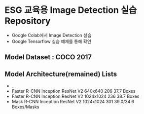 # ESG 교육용 Image Detection 실습 Repository

- Google Colab에서 Image Detection 실습
- Google Tensorflow 실습 예제를 통해 확인

## Model Dataset : COCO 2017 
## Model Architecture(remained) Lists
- ...
- Faster R-CNN Inception ResNet V2 640x640	206	37.7	Boxes
- Faster R-CNN Inception ResNet V2 1024x1024	236	38.7	Boxes
- Mask R-CNN Inception ResNet V2 1024x1024	301	39.0/34.6	Boxes/Masks
